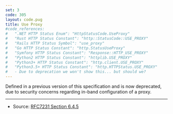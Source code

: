 ```yaml
---
set: 3
code: 305
layout: code.pug
title: Use Proxy
#code_references:
#   ".NET HTTP Status Enum": "HttpStatusCode.UseProxy"
#   "Rust HTTP Status Constant": "http::StatusCode::USE_PROXY"
#   "Rails HTTP Status Symbol": "use_proxy"
#   "Go HTTP Status Constant": "http.StatusUseProxy"
#   "Symfony HTTP Status Constant": "Response::HTTP_USE_PROXY"
#   "Python2 HTTP Status Constant": "httplib.USE_PROXY"
#   "Python3+ HTTP Status Constant": "http.client.USE_PROXY"
#   "Python3.5+ HTTP Status Constant": "http.HTTPStatus.USE_PROXY"
#   - Due to deprecation we won't show this... but should we?
---
```


Defined in a previous version of this specification and is now deprecated, due to security concerns regarding in-band configuration of a proxy.

---

* Source: [RFC7231 Section 6.4.5][1]

[1]: <https://tools.ietf.org/html/rfc7231#section-6.4.5>
